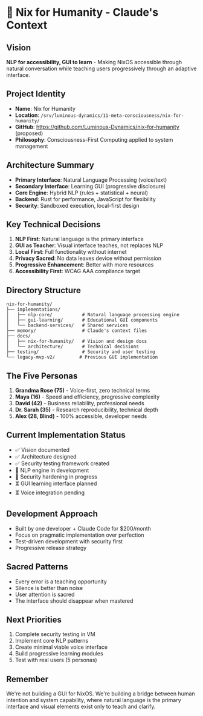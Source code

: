 # 🌟 Nix for Humanity - Claude's Context

## Vision
**NLP for accessibility, GUI to learn** - Making NixOS accessible through natural conversation while teaching users progressively through an adaptive interface.

## Project Identity
- **Name**: Nix for Humanity
- **Location**: `/srv/luminous-dynamics/11-meta-consciousness/nix-for-humanity/`
- **GitHub**: https://github.com/Luminous-Dynamics/nix-for-humanity (proposed)
- **Philosophy**: Consciousness-First Computing applied to system management

## Architecture Summary
- **Primary Interface**: Natural Language Processing (voice/text)
- **Secondary Interface**: Learning GUI (progressive disclosure)
- **Core Engine**: Hybrid NLP (rules + statistical + neural)
- **Backend**: Rust for performance, JavaScript for flexibility
- **Security**: Sandboxed execution, local-first design

## Key Technical Decisions
1. **NLP First**: Natural language is the primary interface
2. **GUI as Teacher**: Visual interface teaches, not replaces NLP
3. **Local First**: Full functionality without internet
4. **Privacy Sacred**: No data leaves device without permission
5. **Progressive Enhancement**: Better with more resources
6. **Accessibility First**: WCAG AAA compliance target

## Directory Structure
```
nix-for-humanity/
├── implementations/
│   ├── nlp-core/           # Natural language processing engine
│   ├── gui-learning/       # Educational GUI components
│   └── backend-services/   # Shared services
├── memory/                 # Claude's context files
├── docs/
│   ├── nix-for-humanity/   # Vision and design docs
│   └── architecture/       # Technical decisions
├── testing/                # Security and user testing
└── legacy-mvp-v2/         # Previous GUI implementation
```

## The Five Personas
1. **Grandma Rose (75)** - Voice-first, zero technical terms
2. **Maya (16)** - Speed and efficiency, progressive complexity
3. **David (42)** - Business reliability, professional needs
4. **Dr. Sarah (35)** - Research reproducibility, technical depth
5. **Alex (28, Blind)** - 100% accessible, developer needs

## Current Implementation Status
- ✅ Vision documented
- ✅ Architecture designed
- ✅ Security testing framework created
- 🚧 NLP engine in development
- 🚧 Security hardening in progress
- ⏳ GUI learning interface planned
- ⏳ Voice integration pending

## Development Approach
- Built by one developer + Claude Code for $200/month
- Focus on pragmatic implementation over perfection
- Test-driven development with security first
- Progressive release strategy

## Sacred Patterns
- Every error is a teaching opportunity
- Silence is better than noise
- User attention is sacred
- The interface should disappear when mastered

## Next Priorities
1. Complete security testing in VM
2. Implement core NLP patterns
3. Create minimal viable voice interface
4. Build progressive learning modules
5. Test with real users (5 personas)

## Remember
We're not building a GUI for NixOS. We're building a bridge between human intention and system capability, where natural language is the primary interface and visual elements exist only to teach and clarify.
